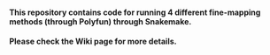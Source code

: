 #### This repository contains code for running 4 different fine-mapping methods (through Polyfun) through Snakemake.

#### Please check the Wiki page for more details.
